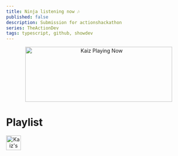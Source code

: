 ```yaml
---
title: Ninja listening now 🎶
published: false
description: Submission for actionshackathon
series: TheActionDev
tags: typescript, github, showdev
---
```


<!-- Now Playing -->

<p align="center">
    <a href="https://kaiz.vercel.app/now-playing?open">
        <img src="https://kaiz.vercel.app/now-playing" width="400" height="150" alt="Kaiz Playing Now">
    </a>
</p>

# Playlist

<!-- Spotify Playlist -->
<div align="center" style="display: flex; justify-content: space-between;">
    <a href="https://open.spotify.com/user/kuabsnz43myhxext1652831e7?si=hVzfPDYbQe2r7Xnj3-UeHw">
        <img src="https://imgur.com/MyT0OfL.png" width="40" height="40" alt="Kaiz's Spotify Playlist">
    </a>
<div>
